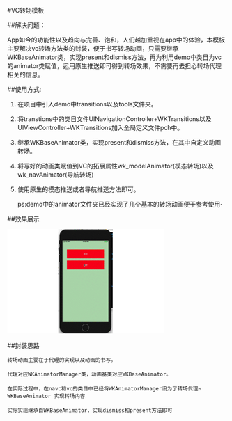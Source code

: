 #VC转场模板

##解决问题：

App如今的功能性以及趋向与完善、饱和，人们越加重视在app中的体验，本模板主要解决vc转场方法类的封装，便于书写转场动画，只需要继承WKBaseAnimator类，实现present和dismiss方法，再为利用demo中类目为vc的animator类赋值，运用原生推送即可得到转场效果，不需要再去担心转场代理相关的信息。

##使用方式:

1. 在项目中引入demo中transitions以及tools文件夹。

2. 将transtions中的类目文件UINavigationController+WKTransitions以及UIViewController+WKTransitions加入全局定义文件pch中。
	
3. 继承WKBaseAnimator类，实现present和dismiss方法，在其中自定义动画转场。

4. 将写好的动画类赋值到VC的拓展属性wk_modelAnimator(模态转场)以及wk_navAnimator(导航转场)
	
5. 使用原生的模态推送或者导航推送方法即可。
	
	ps:demo中的animator文件夹已经实现了几个基本的转场动画便于参考使用·
	
##效果展示

![](转场.gif)

##封装思路

	转场动画主要在于代理的实现以及动画的书写。
	
	代理对应WKAnimatorManager类，动画基类对应WKBaseAnimator。
	
	在实际过程中，在navc和vc的类目中已经将WKAnimatorManager设为了转场代理~
	WKBaseAnimator 实现转场内容
	
	实际实现继承自WKBaseAnimator，实现dismiss和present方法即可
	




	

